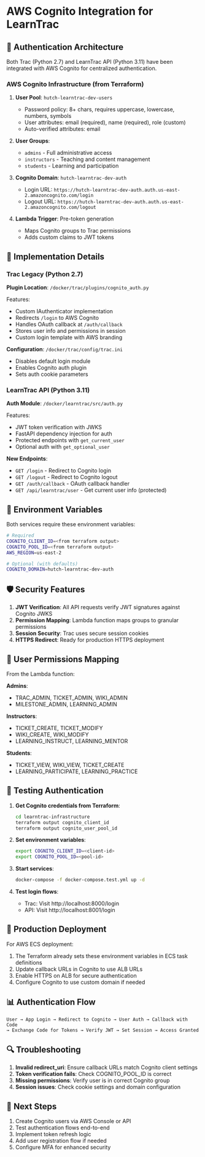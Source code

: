 # AWS Cognito Integration for LearnTrac

## 🔐 Authentication Architecture

Both Trac (Python 2.7) and LearnTrac API (Python 3.11) have been integrated with AWS Cognito for centralized authentication.

### AWS Cognito Infrastructure (from Terraform)

1. **User Pool**: `hutch-learntrac-dev-users`
   - Password policy: 8+ chars, requires uppercase, lowercase, numbers, symbols
   - User attributes: email (required), name (required), role (custom)
   - Auto-verified attributes: email

2. **User Groups**:
   - `admins` - Full administrative access
   - `instructors` - Teaching and content management
   - `students` - Learning and participation

3. **Cognito Domain**: `hutch-learntrac-dev-auth`
   - Login URL: `https://hutch-learntrac-dev-auth.auth.us-east-2.amazoncognito.com/login`
   - Logout URL: `https://hutch-learntrac-dev-auth.auth.us-east-2.amazoncognito.com/logout`

4. **Lambda Trigger**: Pre-token generation
   - Maps Cognito groups to Trac permissions
   - Adds custom claims to JWT tokens

## 🚀 Implementation Details

### Trac Legacy (Python 2.7)

**Plugin Location**: `/docker/trac/plugins/cognito_auth.py`

Features:
- Custom IAuthenticator implementation
- Redirects `/login` to AWS Cognito
- Handles OAuth callback at `/auth/callback`
- Stores user info and permissions in session
- Custom login template with AWS branding

**Configuration**: `/docker/trac/config/trac.ini`
- Disables default login module
- Enables Cognito auth plugin
- Sets auth cookie parameters

### LearnTrac API (Python 3.11)

**Auth Module**: `/docker/learntrac/src/auth.py`

Features:
- JWT token verification with JWKS
- FastAPI dependency injection for auth
- Protected endpoints with `get_current_user`
- Optional auth with `get_optional_user`

**New Endpoints**:
- `GET /login` - Redirect to Cognito login
- `GET /logout` - Redirect to Cognito logout
- `GET /auth/callback` - OAuth callback handler
- `GET /api/learntrac/user` - Get current user info (protected)

## 🔧 Environment Variables

Both services require these environment variables:

```bash
# Required
COGNITO_CLIENT_ID=<from terraform output>
COGNITO_POOL_ID=<from terraform output>
AWS_REGION=us-east-2

# Optional (with defaults)
COGNITO_DOMAIN=hutch-learntrac-dev-auth
```

## 🛡️ Security Features

1. **JWT Verification**: All API requests verify JWT signatures against Cognito JWKS
2. **Permission Mapping**: Lambda function maps groups to granular permissions
3. **Session Security**: Trac uses secure session cookies
4. **HTTPS Redirect**: Ready for production HTTPS deployment

## 📝 User Permissions Mapping

From the Lambda function:

**Admins**:
- TRAC_ADMIN, TICKET_ADMIN, WIKI_ADMIN
- MILESTONE_ADMIN, LEARNING_ADMIN

**Instructors**:
- TICKET_CREATE, TICKET_MODIFY
- WIKI_CREATE, WIKI_MODIFY
- LEARNING_INSTRUCT, LEARNING_MENTOR

**Students**:
- TICKET_VIEW, WIKI_VIEW, TICKET_CREATE
- LEARNING_PARTICIPATE, LEARNING_PRACTICE

## 🧪 Testing Authentication

1. **Get Cognito credentials from Terraform**:
   ```bash
   cd learntrac-infrastructure
   terraform output cognito_client_id
   terraform output cognito_user_pool_id
   ```

2. **Set environment variables**:
   ```bash
   export COGNITO_CLIENT_ID=<client-id>
   export COGNITO_POOL_ID=<pool-id>
   ```

3. **Start services**:
   ```bash
   docker-compose -f docker-compose.test.yml up -d
   ```

4. **Test login flows**:
   - Trac: Visit http://localhost:8000/login
   - API: Visit http://localhost:8001/login

## 🚀 Production Deployment

For AWS ECS deployment:

1. The Terraform already sets these environment variables in ECS task definitions
2. Update callback URLs in Cognito to use ALB URLs
3. Enable HTTPS on ALB for secure authentication
4. Configure Cognito to use custom domain if needed

## 📊 Authentication Flow

```
User → App Login → Redirect to Cognito → User Auth → Callback with Code 
→ Exchange Code for Tokens → Verify JWT → Set Session → Access Granted
```

## 🔍 Troubleshooting

1. **Invalid redirect_uri**: Ensure callback URLs match Cognito client settings
2. **Token verification fails**: Check COGNITO_POOL_ID is correct
3. **Missing permissions**: Verify user is in correct Cognito group
4. **Session issues**: Check cookie settings and domain configuration

## 🎯 Next Steps

1. Create Cognito users via AWS Console or API
2. Test authentication flows end-to-end
3. Implement token refresh logic
4. Add user registration flow if needed
5. Configure MFA for enhanced security
